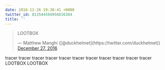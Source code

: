```yaml
---
date: 2016-12-26 19:38:41 +0000
twitter_id: 813544594956816384
title: ''
---
```


<blockquote class="twitter-tweet"><p lang="en" dir="ltr">LOOTBOX</p>&mdash; Matthew Manghi ([@duckhelmet](https://twitter.com/duckhelmet)) <a href="https://twitter.com/duckhelmet/status/813544124968210433?ref_src=twsrc%5Etfw">December 27, 2016</a></blockquote>
<script async src="https://platform.twitter.com/widgets.js" charset="utf-8"></script>

tracer tracer tracer tracer tracer tracer tracer tracer tracer tracer tracer LOOTBOX LOOTBOX
